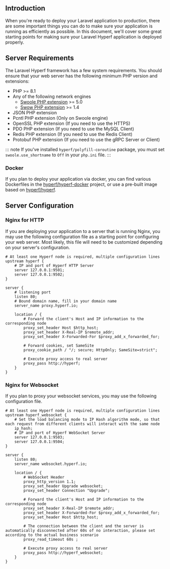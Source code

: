 ## Introduction

When you're ready to deploy your Laravel application to production, there are some important things you can do to make sure your application is running as efficiently as possible. In this document, we'll cover some great starting points for making sure your Laravel Hyperf application is deployed properly.

## Server Requirements

The Laravel Hyperf framework has a few system requirements. You should ensure that your web server has the following minimum PHP version and extensions:

 - PHP >= 8.1
 - Any of the following network engines
   - [Swoole PHP extension](https://github.com/swoole/swoole-src) >= 5.0
   - [Swow PHP extension](https://github.com/swow/swow) >= 1.4
 - JSON PHP extension
 - Pcntl PHP extension (Only on Swoole engine)
 - OpenSSL PHP extension (If you need to use the HTTPS)
 - PDO PHP extension (If you need to use the MySQL Client)
 - Redis PHP extension (If you need to use the Redis Client)
 - Protobuf PHP extension (If you need to use the gRPC Server or Client)

::: note
If you've installed `hyperf/polyfill-coroutine` package, you must set `swoole.use_shortname` to `Off` in your `php.ini` file.
:::

### Docker

If you plan to deploy your application via docker, you can find various Dockerfiles in the [hyperf/hyperf-docker](https://github.com/hyperf/hyperf-docker) project, or use a pre-built image based on [hyperf/hyperf](https://hub.docker.com/r/hyperf/hyperf).

## Server Configuration

### Nginx for HTTP

If you are deploying your application to a server that is running Nginx, you may use the following configuration file as a starting point for configuring your web server. Most likely, this file will need to be customized depending on your server's configuration.

```nginx
# At least one Hyperf node is required, multiple configuration lines
upstream hyperf {
    # IP and port of Hyperf HTTP Server
    server 127.0.0.1:9501;
    server 127.0.0.1:9502;
}

server {
    # listening port
    listen 80;
    # Bound domain name, fill in your domain name
    server_name proxy.hyperf.io;

    location / {
        # Forward the client's Host and IP information to the corresponding node
        proxy_set_header Host $http_host;
        proxy_set_header X-Real-IP $remote_addr;
        proxy_set_header X-Forwarded-For $proxy_add_x_forwarded_for;

        # Forward cookies, set SameSite
        proxy_cookie_path / "/; secure; HttpOnly; SameSite=strict";

        # Execute proxy access to real server
        proxy_pass http://hyperf;
    }
}
```

### Nginx for Websocket

If you plan to proxy your websocket services, you may use the following configuration file.

```nginx
# At least one Hyperf node is required, multiple configuration lines
upstream hyperf_websocket {
    # Set the load balancing mode to IP Hash algorithm mode, so that each request from different clients will interact with the same node
    ip_hash;
    # IP and port of Hyperf WebSocket Server
    server 127.0.0.1:9503;
    server 127.0.0.1:9504;
}

server {
    listen 80;
    server_name websocket.hyperf.io;

    location / {
        # WebSocket Header
        proxy_http_version 1.1;
        proxy_set_header Upgrade websocket;
        proxy_set_header Connection "Upgrade";

        # Forward the client's Host and IP information to the corresponding node
        proxy_set_header X-Real-IP $remote_addr;
        proxy_set_header X-Forwarded-For $proxy_add_x_forwarded_for;
        proxy_set_header Host $http_host;

        # The connection between the client and the server is automatically disconnected after 60s of no interaction, please set according to the actual business scenario
        proxy_read_timeout 60s ;

        # Execute proxy access to real server
        proxy_pass http://hyperf_websocket;
    }
}
```